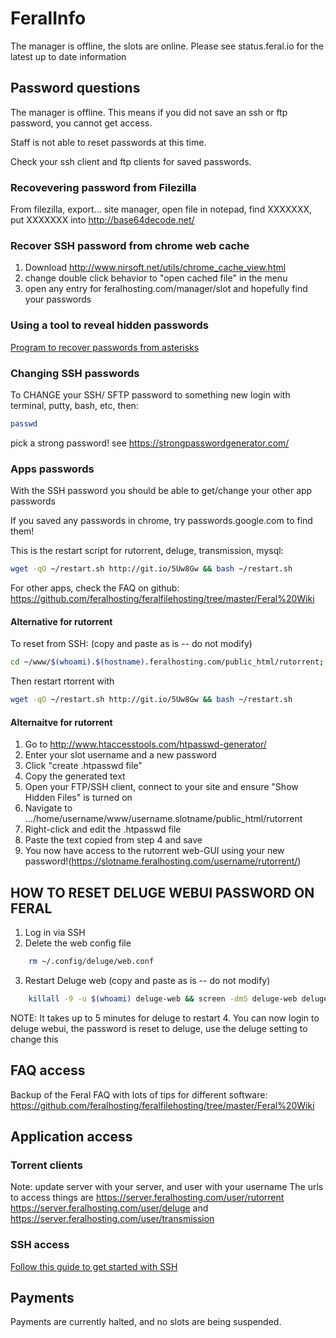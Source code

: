 # FeralInfo

The manager is offline, the slots are online. Please see status.feral.io for the latest up to date information

## Password questions

The manager is offline. This means if you did not save an ssh or ftp password, you cannot get access.

Staff is not able to reset passwords at this time.

Check your ssh client and ftp clients for saved passwords.

### Recovevering password from Filezilla
From filezilla, export... site manager, open file in notepad, find <Pass encoding="base64">XXXXXXX</Pass>, put XXXXXXX into http://base64decode.net/

### Recover SSH password from chrome web cache

1. Download http://www.nirsoft.net/utils/chrome_cache_view.html
2. change double click behavior to "open cached file" in the menu
3. open any entry for feralhosting.com/manager/slot and hopefully find your passwords


### Using a tool to reveal hidden passwords
[Program to recover passwords from asterisks](http://www.majorgeeks.com/files/details/asterisk_password_spy.html)

### Changing SSH passwords

To CHANGE your SSH/ SFTP password to something new
login with terminal, putty, bash, etc, then:
```bash
passwd 
```
 
pick a strong password! see https://strongpasswordgenerator.com/

### Apps passwords
With the SSH password you should be able to get/change your other app passwords
 
If you saved any passwords in chrome, try passwords.google.com to find them!
 
This is the restart script for rutorrent, deluge, transmission, mysql:

```bash
wget -qO ~/restart.sh http://git.io/5Uw8Gw && bash ~/restart.sh
``` 

For other apps, check the FAQ on github:
https://github.com/feralhosting/feralfilehosting/tree/master/Feral%20Wiki
 

#### Alternative for rutorrent
To reset from SSH:
(copy and paste as is -- do not modify)
```bash
cd ~/www/$(whoami).$(hostname).feralhosting.com/public_html/rutorrent; htpasswd .htpasswd $(whoami)
``` 

Then restart rtorrent with
```bash
wget -qO ~/restart.sh http://git.io/5Uw8Gw && bash ~/restart.sh
```
 
#### Alternaitve for rutorrent
1. Go to http://www.htaccesstools.com/htpasswd-generator/
2. Enter your slot username and a new password
3. Click "create .htpasswd file" 
4. Copy the generated text
5. Open your FTP/SSH client, connect to your site and ensure "Show Hidden Files" is turned on
6. Navigate to .../home/username/www/username.slotname/public_html/rutorrent
7. Right-click and edit the .htpasswd file
8. Paste the text copied from step 4 and save
9. You now have access to the rutorrent web-GUI using your new password!(https://slotname.feralhosting.com/username/rutorrent/)

HOW TO RESET DELUGE WEBUI PASSWORD ON FERAL <from mundus2018>
-------------------------------------------
1. Log in via SSH
2. Delete the web config file
```bash
    rm ~/.config/deluge/web.conf
```
3. Restart Deluge web
(copy and paste as is -- do not modify)
```bash
    killall -9 -u $(whoami) deluge-web && screen -dmS deluge-web deluge-web
```
NOTE: It takes up to 5 minutes for deluge to restart
4. You can now login to deluge webui, the password is reset to deluge, use the deluge setting to change this

## FAQ access

Backup of the Feral FAQ with lots of tips for different software:
https://github.com/feralhosting/feralfilehosting/tree/master/Feral%20Wiki

## Application access

### Torrent clients
Note: update server with your server, and user with your username
The urls to access things are https://server.feralhosting.com/user/rutorrent https://server.feralhosting.com/user/deluge and https://server.feralhosting.com/user/transmission

### SSH access
[Follow this guide to get started with SSH](https://github.com/feralhosting/feralfilehosting/tree/master/Feral%20Wiki/SSH/SSH%20Guide%20-%20The%20Basics)

## Payments

Payments are currently halted, and no slots are being suspended.
